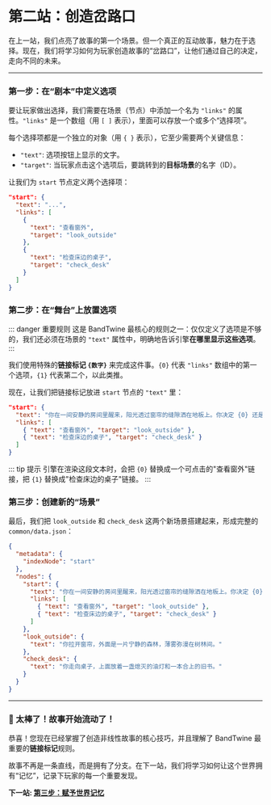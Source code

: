# 第二站：创造岔路口

在上一站，我们点亮了故事的第一个场景。但一个真正的互动故事，魅力在于选择。现在，我们将学习如何为玩家创造故事的“岔路口”，让他们通过自己的决定，走向不同的未来。

---

### 第一步：在“剧本”中定义选项

要让玩家做出选择，我们需要在场景（节点）中添加一个名为 `"links"` 的属性。`"links"` 是一个数组（用 `[ ]` 表示），里面可以存放一个或多个“选择项”。

每个选择项都是一个独立的对象（用 `{ }` 表示），它至少需要两个关键信息：
*   `"text"`: 选项按钮上显示的文字。
*   `"target"`: 当玩家点击这个选项后，要跳转到的**目标场景**的名字（ID）。

让我们为 `start` 节点定义两个选择项：

```json
"start": {
  "text": "...",
  "links": [
    {
      "text": "查看窗外",
      "target": "look_outside"
    },
    {
      "text": "检查床边的桌子",
      "target": "check_desk"
    }
  ]
}
```

### 第二步：在“舞台”上放置选项

::: danger 重要规则
这是 BandTwine 最核心的规则之一：仅仅定义了选项是不够的，我们还必须在场景的 `"text"` 属性中，明确地告诉引擎**在哪里显示这些选项**。
:::

我们使用特殊的**链接标记 `{数字}`** 来完成这件事。`{0}` 代表 `"links"` 数组中的第一个选项，`{1}` 代表第二个，以此类推。

现在，让我们把链接标记放进 `start` 节点的 `"text"` 里：

```json
"start": {
  "text": "你在一间安静的房间里醒来，阳光透过窗帘的缝隙洒在地板上。你决定 {0} 还是 {1}？",
  "links": [
    { "text": "查看窗外", "target": "look_outside" },
    { "text": "检查床边的桌子", "target": "check_desk" }
  ]
}
```

::: tip 提示
引擎在渲染这段文本时，会把 `{0}` 替换成一个可点击的"查看窗外"链接，把 `{1}` 替换成"检查床边的桌子"链接。
:::

### 第三步：创建新的“场景”

最后，我们把 `look_outside` 和 `check_desk` 这两个新场景搭建起来，形成完整的 `common/data.json`：

```json
{
  "metadata": {
    "indexNode": "start"
  },
  "nodes": {
    "start": {
      "text": "你在一间安静的房间里醒来，阳光透过窗帘的缝隙洒在地板上。你决定 {0} 还是 {1}？",
      "links": [
        { "text": "查看窗外", "target": "look_outside" },
        { "text": "检查床边的桌子", "target": "check_desk" }
      ]
    },
    "look_outside": {
      "text": "你拉开窗帘，外面是一片宁静的森林，薄雾弥漫在树林间。"
    },
    "check_desk": {
      "text": "你走向桌子，上面放着一盏熄灭的油灯和一本合上的旧书。"
    }
  }
}
```

---

### 🎉 太棒了！故事开始流动了！

恭喜！您现在已经掌握了创造非线性故事的核心技巧，并且理解了 BandTwine 最重要的**链接标记**规则。

故事不再是一条直线，而是拥有了分支。在下一站，我们将学习如何让这个世界拥有“记忆”，记录下玩家的每一个重要发现。

**下一站: [第三步：赋予世界记忆](/3-using-variables)**
